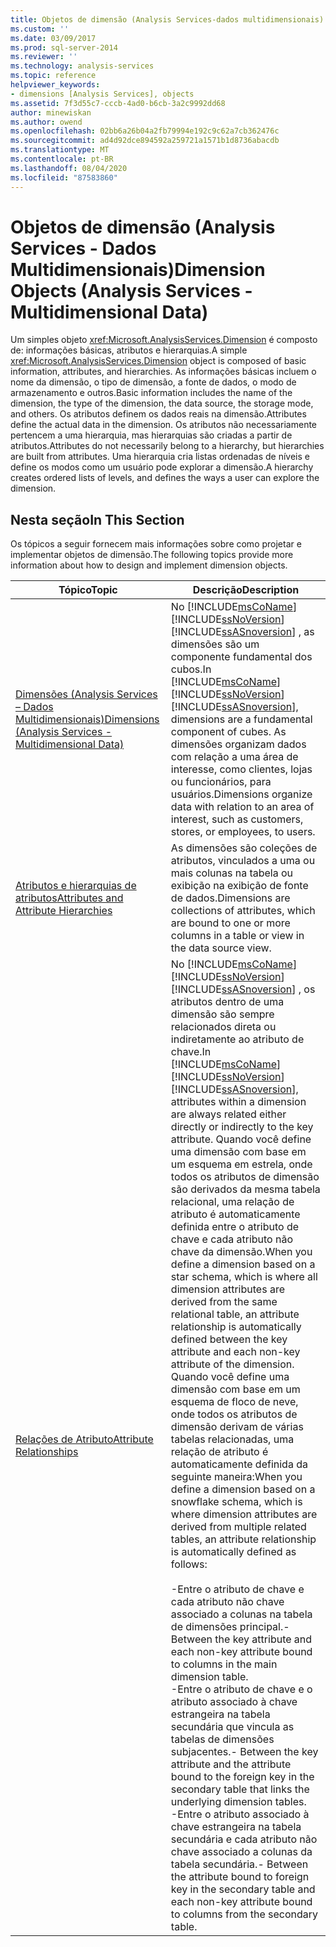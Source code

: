 ```yaml
---
title: Objetos de dimensão (Analysis Services-dados multidimensionais) | Microsoft Docs
ms.custom: ''
ms.date: 03/09/2017
ms.prod: sql-server-2014
ms.reviewer: ''
ms.technology: analysis-services
ms.topic: reference
helpviewer_keywords:
- dimensions [Analysis Services], objects
ms.assetid: 7f3d55c7-cccb-4ad0-b6cb-3a2c9992dd68
author: minewiskan
ms.author: owend
ms.openlocfilehash: 02bb6a26b04a2fb79994e192c9c62a7cb362476c
ms.sourcegitcommit: ad4d92dce894592a259721a1571b1d8736abacdb
ms.translationtype: MT
ms.contentlocale: pt-BR
ms.lasthandoff: 08/04/2020
ms.locfileid: "87583860"
---
```

# <a name="dimension-objects-analysis-services---multidimensional-data"></a><span data-ttu-id="2a67f-102">Objetos de dimensão (Analysis Services - Dados Multidimensionais)</span><span class="sxs-lookup"><span data-stu-id="2a67f-102">Dimension Objects (Analysis Services - Multidimensional Data)</span></span>
  <span data-ttu-id="2a67f-103">Um simples objeto <xref:Microsoft.AnalysisServices.Dimension> é composto de: informações básicas, atributos e hierarquias.</span><span class="sxs-lookup"><span data-stu-id="2a67f-103">A simple <xref:Microsoft.AnalysisServices.Dimension> object is composed of basic information, attributes, and hierarchies.</span></span> <span data-ttu-id="2a67f-104">As informações básicas incluem o nome da dimensão, o tipo de dimensão, a fonte de dados, o modo de armazenamento e outros.</span><span class="sxs-lookup"><span data-stu-id="2a67f-104">Basic information includes the name of the dimension, the type of the dimension, the data source, the storage mode, and others.</span></span> <span data-ttu-id="2a67f-105">Os atributos definem os dados reais na dimensão.</span><span class="sxs-lookup"><span data-stu-id="2a67f-105">Attributes define the actual data in the dimension.</span></span> <span data-ttu-id="2a67f-106">Os atributos não necessariamente pertencem a uma hierarquia, mas hierarquias são criadas a partir de atributos.</span><span class="sxs-lookup"><span data-stu-id="2a67f-106">Attributes do not necessarily belong to a hierarchy, but hierarchies are built from attributes.</span></span> <span data-ttu-id="2a67f-107">Uma hierarquia cria listas ordenadas de níveis e define os modos como um usuário pode explorar a dimensão.</span><span class="sxs-lookup"><span data-stu-id="2a67f-107">A hierarchy creates ordered lists of levels, and defines the ways a user can explore the dimension.</span></span>  
  
## <a name="in-this-section"></a><span data-ttu-id="2a67f-108">Nesta seção</span><span class="sxs-lookup"><span data-stu-id="2a67f-108">In This Section</span></span>  
 <span data-ttu-id="2a67f-109">Os tópicos a seguir fornecem mais informações sobre como projetar e implementar objetos de dimensão.</span><span class="sxs-lookup"><span data-stu-id="2a67f-109">The following topics provide more information about how to design and implement dimension objects.</span></span>  
  
|<span data-ttu-id="2a67f-110">Tópico</span><span class="sxs-lookup"><span data-stu-id="2a67f-110">Topic</span></span>|<span data-ttu-id="2a67f-111">Descrição</span><span class="sxs-lookup"><span data-stu-id="2a67f-111">Description</span></span>|  
|-----------|-----------------|  
|[<span data-ttu-id="2a67f-112">Dimensões &#40;Analysis Services – Dados Multidimensionais&#41;</span><span class="sxs-lookup"><span data-stu-id="2a67f-112">Dimensions &#40;Analysis Services - Multidimensional Data&#41;</span></span>](dimensions-analysis-services-multidimensional-data.md)|<span data-ttu-id="2a67f-113">No [!INCLUDE[msCoName](../../includes/msconame-md.md)] [!INCLUDE[ssNoVersion](../../includes/ssnoversion-md.md)] [!INCLUDE[ssASnoversion](../../includes/ssasnoversion-md.md)] , as dimensões são um componente fundamental dos cubos.</span><span class="sxs-lookup"><span data-stu-id="2a67f-113">In [!INCLUDE[msCoName](../../includes/msconame-md.md)] [!INCLUDE[ssNoVersion](../../includes/ssnoversion-md.md)] [!INCLUDE[ssASnoversion](../../includes/ssasnoversion-md.md)], dimensions are a fundamental component of cubes.</span></span> <span data-ttu-id="2a67f-114">As dimensões organizam dados com relação a uma área de interesse, como clientes, lojas ou funcionários, para usuários.</span><span class="sxs-lookup"><span data-stu-id="2a67f-114">Dimensions organize data with relation to an area of interest, such as customers, stores, or employees, to users.</span></span>|  
|[<span data-ttu-id="2a67f-115">Atributos e hierarquias de atributos</span><span class="sxs-lookup"><span data-stu-id="2a67f-115">Attributes and Attribute Hierarchies</span></span>](attributes-and-attribute-hierarchies.md)|<span data-ttu-id="2a67f-116">As dimensões são coleções de atributos, vinculados a uma ou mais colunas na tabela ou exibição na exibição de fonte de dados.</span><span class="sxs-lookup"><span data-stu-id="2a67f-116">Dimensions are collections of attributes, which are bound to one or more columns in a table or view in the data source view.</span></span>|  
|[<span data-ttu-id="2a67f-117">Relações de Atributo</span><span class="sxs-lookup"><span data-stu-id="2a67f-117">Attribute Relationships</span></span>](attribute-relationships.md)|<span data-ttu-id="2a67f-118">No [!INCLUDE[msCoName](../../includes/msconame-md.md)] [!INCLUDE[ssNoVersion](../../includes/ssnoversion-md.md)] [!INCLUDE[ssASnoversion](../../includes/ssasnoversion-md.md)] , os atributos dentro de uma dimensão são sempre relacionados direta ou indiretamente ao atributo de chave.</span><span class="sxs-lookup"><span data-stu-id="2a67f-118">In [!INCLUDE[msCoName](../../includes/msconame-md.md)] [!INCLUDE[ssNoVersion](../../includes/ssnoversion-md.md)] [!INCLUDE[ssASnoversion](../../includes/ssasnoversion-md.md)], attributes within a dimension are always related either directly or indirectly to the key attribute.</span></span> <span data-ttu-id="2a67f-119">Quando você define uma dimensão com base em um esquema em estrela, onde todos os atributos de dimensão são derivados da mesma tabela relacional, uma relação de atributo é automaticamente definida entre o atributo de chave e cada atributo não chave da dimensão.</span><span class="sxs-lookup"><span data-stu-id="2a67f-119">When you define a dimension based on a star schema, which is where all dimension attributes are derived from the same relational table, an attribute relationship is automatically defined between the key attribute and each non-key attribute of the dimension.</span></span> <span data-ttu-id="2a67f-120">Quando você define uma dimensão com base em um esquema de floco de neve, onde todos os atributos de dimensão derivam de várias tabelas relacionadas, uma relação de atributo é automaticamente definida da seguinte maneira:</span><span class="sxs-lookup"><span data-stu-id="2a67f-120">When you define a dimension based on a snowflake schema, which is where dimension attributes are derived from multiple related tables, an attribute relationship is automatically defined as follows:</span></span><br /><br /> <span data-ttu-id="2a67f-121">-Entre o atributo de chave e cada atributo não chave associado a colunas na tabela de dimensões principal.</span><span class="sxs-lookup"><span data-stu-id="2a67f-121">-   Between the key attribute and each non-key attribute bound to columns in the main dimension table.</span></span><br /><span data-ttu-id="2a67f-122">-Entre o atributo de chave e o atributo associado à chave estrangeira na tabela secundária que vincula as tabelas de dimensões subjacentes.</span><span class="sxs-lookup"><span data-stu-id="2a67f-122">-   Between the key attribute and the attribute bound to the foreign key in the secondary table that links the underlying dimension tables.</span></span><br /><span data-ttu-id="2a67f-123">-Entre o atributo associado à chave estrangeira na tabela secundária e cada atributo não chave associado a colunas da tabela secundária.</span><span class="sxs-lookup"><span data-stu-id="2a67f-123">-   Between the attribute bound to foreign key in the secondary table and each non-key attribute bound to columns from the secondary table.</span></span>|  
  
  
